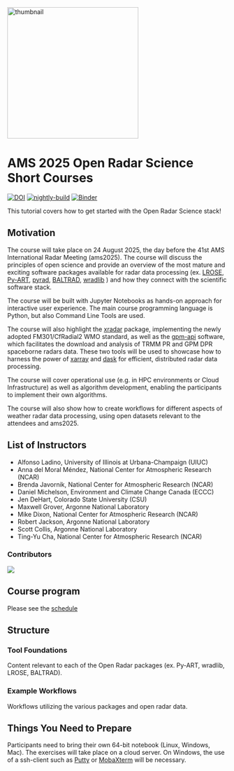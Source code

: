 <img src="https://upload.wikimedia.org/wikipedia/commons/thumb/5/52/Norman_Doppler_Radar_-_NOAA.jpg/640px-Norman_Doppler_Radar_-_NOAA.jpg" alt="thumbnail" width="300"/>

# AMS 2025 Open Radar Science Short Courses

[![DOI](https://zenodo.org/badge/784778069.svg)](https://zenodo.org/doi/10.5281/zenodo.13694510)
[![nightly-build](https://github.com/openradar/ams2025/actions/workflows/publish-book.yaml/badge.svg?branch=main)](https://github.com/openradar/ams2025/actions/workflows/publish-book.yaml)
[![Binder](https://binder.projectpythia.org/badge_logo.svg)](https://binder.projectpythia.org/v2/gh/ProjectPythia/ams2025/main?labpath=notebooks)

This tutorial covers how to get started with the Open Radar Science stack!

## Motivation

The course will take place on 24 August 2025, the day before the 41st AMS International Radar Meeting (ams2025).
The course will discuss the principles of open science and provide an overview of the most mature and exciting software packages available for radar data processing
(ex.
[LROSE](https://github.com/NCAR/lrose-core),
[Py-ART](https://arm-doe.github.io/pyart/),
[pyrad](https://meteoswiss.github.io/pyrad/),
[BALTRAD](https://baltrad.github.io/),
[wradlib](https://docs.wradlib.org/en/latest/)
) and how they connect with the scientific software stack.

The course will be built with Jupyter Notebooks as hands-on approach for interactive user experience. The main course programming language is Python, but also Command Line Tools are used.

The course will also highlight the
[xradar](https://docs.openradarscience.org/projects/xradar/en/stable/)
package, implementing the newly adopted FM301/CfRadial2 WMO standard, as well as the
[gpm-api](https://gpm-api.readthedocs.io/en/latest/) software, which facilitates the
download and analysis of TRMM PR and GPM DPR spaceborne radars data. These two tools will be used to showcase how to harness the power of
[xarray](https://docs.xarray.dev/en/stable/) and [dask](https://docs.dask.org/en/stable/array.html)
for efficient, distributed radar data processing.

The course will cover operational use (e.g. in HPC environments or Cloud Infrastructure) as well as algorithm development, enabling the participants to implement their own algorithms.

The course will also show how to create workflows for different aspects of weather radar
data processing, using open datasets relevant to the attendees and ams2025.

## List of Instructors

- Alfonso Ladino, University of Illinois at Urbana-Champaign (UIUC)
- Anna del Moral Méndez, National Center for Atmospheric Research (NCAR)
- Brenda Javornik, National Center for Atmospheric Research (NCAR)
- Daniel Michelson, Environment and Climate Change Canada (ECCC)
- Jen DeHart, Colorado State University (CSU)
- Maxwell Grover, Argonne National Laboratory
- Mike Dixon, National Center for Atmospheric Research (NCAR)
- Robert Jackson, Argonne National Laboratory
- Scott Collis, Argonne National Laboratory
- Ting-Yu Cha, National Center for Atmospheric Research (NCAR)

### Contributors

<a href="https://github.com/openradar/ams2025/graphs/contributors">
  <img src="https://contrib.rocks/image?repo=openradar/ams2025" />
</a>

## Course program

Please see the [schedule](schedule.md)

## Structure

### Tool Foundations
Content relevant to each of the Open Radar packages (ex. Py-ART, wradlib, LROSE, BALTRAD).

### Example Workflows
Workflows utilizing the various packages and open radar data.

## Things You Need to Prepare
Participants need to bring their own 64-bit notebook (Linux, Windows, Mac).  The exercises will take place on a cloud server. On Windows, the use of a ssh-client such as [Putty](https://www.putty.org/) or [MobaXterm](https://mobaxterm.mobatek.net/) will be necessary.

